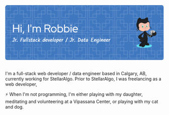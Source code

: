 <div align="center">
<img src="github-header-image.png"/> 
</br>
</br>

<div align="left">
<p align="left">I'm a full-stack web developer / data engineer based in Calgary, AB, currently working for StellarAlgo. Prior to StellarAlgo, I was freelancing as a web developer,  </p>

⚡ When I'm not programming, I'm either playing with my daughter, meditating and volunteering at a Vipassana Center, or playing with my cat and dog.

</div>

